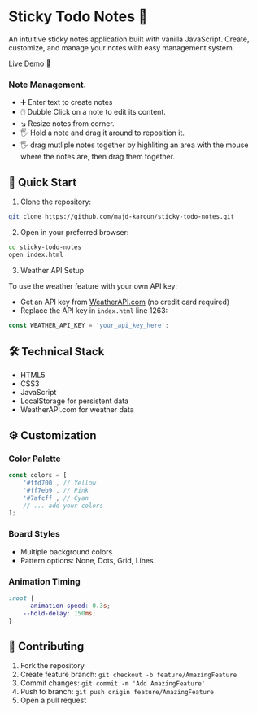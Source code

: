 #  Sticky Todo Notes 📝

An intuitive sticky notes application built with vanilla JavaScript. Create, customize, and manage your notes with easy management system.

[Live Demo](https://stickytodonotes.app) 🚀



### Note Management.
- ➕ Enter text to create notes
- 🖱️ Dubble Click on a note to edit its content.
- ↘️ Resize notes from corner.
- 🖐️ Hold a note and drag it around to reposition it.
- 🖐️ drag mutliple notes together by highliting an  area with the mouse where the notes are, then drag them together.



## 🚀 Quick Start

1. Clone the repository:
```bash
git clone https://github.com/majd-karoun/sticky-todo-notes.git
```

2. Open in your preferred browser:
```bash
cd sticky-todo-notes
open index.html
```

3. Weather API Setup

To use the weather feature with your own API key:

- Get an API key from [WeatherAPI.com](https://www.weatherapi.com/) (no credit card required)
- Replace the API key in `index.html` line 1263:
```javascript
const WEATHER_API_KEY = 'your_api_key_here';
```



## 🛠️ Technical Stack

- HTML5
- CSS3
- JavaScript
- LocalStorage for persistent data
- WeatherAPI.com for weather data


## ⚙️ Customization

### Color Palette
```javascript
const colors = [
    '#ffd700', // Yellow
    '#ff7eb9', // Pink
    '#7afcff', // Cyan
    // ... add your colors
];
```

### Board Styles
- Multiple background colors
- Pattern options: None, Dots, Grid, Lines

### Animation Timing
```css
:root {
    --animation-speed: 0.3s;
    --hold-delay: 150ms;
}
```


## 🤝 Contributing

1. Fork the repository
2. Create feature branch: `git checkout -b feature/AmazingFeature`
3. Commit changes: `git commit -m 'Add AmazingFeature'`
4. Push to branch: `git push origin feature/AmazingFeature`
5. Open a pull request

